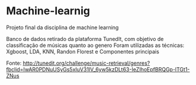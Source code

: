 # Machine-learnig
Projeto final da disciplina de machine learning

Banco de dados retirado da plataforma TunedIt, com objetivo de classificação de músicas quanto ao genero
Foram utilizadas as técnicas: Xgboost, LDA, KNN, Randon Florest e Componentes principais

Fonte: http://tunedit.org/challenge/music-retrieval/genres?fbclid=IwAR0PDNuUSyGs5xIuV31IV_6yw5kzDLt63-IeZIhoEpfBRQGp-lTGt1-ZNus
